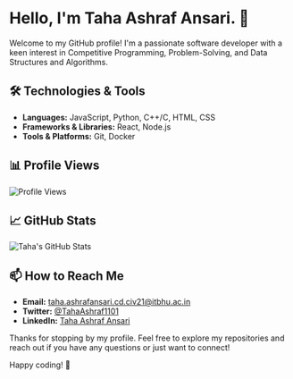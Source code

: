 
<!--
**tahauchiha/tahauchiha** is a ✨ _special_ ✨ repository because its `README.md` (this file) appears on your GitHub profile.

Here are some ideas to get you started:

- 🔭 I’m currently working on ...
- 🌱 I’m currently learning ...
- 👯 I’m looking to collaborate on ...
- 🤔 I’m looking for help with ...
- 💬 Ask me about ...
- 📫 How to reach me: ...
- 😄 Pronouns: ...
- ⚡ Fun fact: ...
-->
# Hello, I'm Taha Ashraf Ansari. 👋

Welcome to my GitHub profile! I'm a passionate software developer with a keen interest in Competitive Programming, Problem-Solving, and Data Structures and Algorithms.

## 🛠️ Technologies & Tools

- **Languages:** JavaScript, Python, C++/C, HTML, CSS
- **Frameworks & Libraries:** React, Node.js
- **Tools & Platforms:** Git, Docker

## 📊 Profile Views

![Profile Views](https://komarev.com/ghpvc/?username=tahauchiha&color=blue&style=flat)

## 📈 GitHub Stats

![Taha's GitHub Stats](https://github-readme-stats.vercel.app/api?username=tahauchiha&show_icons=true&hide_title=true&hide=prs&count_private=true&theme=radical)

## 📫 How to Reach Me

- **Email:** taha.ashrafansari.cd.civ21@itbhu.ac.in
- **Twitter:** [@TahaAshraf1101](https://x.com/TahaAshraf1101)
- **LinkedIn:** [Taha Ashraf Ansari](https://www.linkedin.com/in/taha-ashraf-ansari-318a38229/)


Thanks for stopping by my profile. Feel free to explore my repositories and reach out if you have any questions or just want to connect!

Happy coding! 🚀

